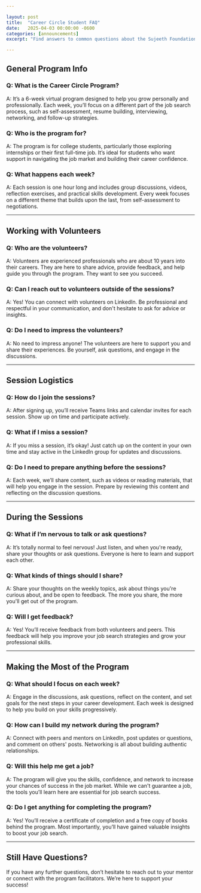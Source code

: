 ```yaml
---

layout: post
title:  "Career Circle Student FAQ"
date:   2025-04-03 00:00:00 -0600
categories: [announcements]
excerpt: "Find answers to common questions about the Sujeeth Foundation's Career Circle Program for college students. Learn about the program's structure, weekly activities, mentor-student interactions, and how to make the most of your mentorship experience."

---
```


## General Program Info

### Q: What is the Career Circle Program?
A: It’s a 6-week virtual program designed to help you grow personally and professionally. Each week, you’ll focus on a different part of the job search process, such as self-assessment, resume building, interviewing, networking, and follow-up strategies.

### Q: Who is the program for?
A: The program is for college students, particularly those exploring internships or their first full-time job. It’s ideal for students who want support in navigating the job market and building their career confidence.

### Q: What happens each week?
A: Each session is one hour long and includes group discussions, videos, reflection exercises, and practical skills development. Every week focuses on a different theme that builds upon the last, from self-assessment to negotiations.

---

## Working with Volunteers

### Q: Who are the volunteers?
A: Volunteers are experienced professionals who are about 10 years into their careers. They are here to share advice, provide feedback, and help guide you through the program. They want to see you succeed.

### Q: Can I reach out to volunteers outside of the sessions?
A: Yes! You can connect with volunteers on LinkedIn. Be professional and respectful in your communication, and don't hesitate to ask for advice or insights.

### Q: Do I need to impress the volunteers?
A: No need to impress anyone! The volunteers are here to support you and share their experiences. Be yourself, ask questions, and engage in the discussions.

---

## Session Logistics

### Q: How do I join the sessions?
A: After signing up, you’ll receive Teams links and calendar invites for each session. Show up on time and participate actively.

### Q: What if I miss a session?
A: If you miss a session, it’s okay! Just catch up on the content in your own time and stay active in the LinkedIn group for updates and discussions.

### Q: Do I need to prepare anything before the sessions?
A: Each week, we’ll share content, such as videos or reading materials, that will help you engage in the session. Prepare by reviewing this content and reflecting on the discussion questions.

---

## During the Sessions

### Q: What if I’m nervous to talk or ask questions?
A: It’s totally normal to feel nervous! Just listen, and when you're ready, share your thoughts or ask questions. Everyone is here to learn and support each other.

### Q: What kinds of things should I share?
A: Share your thoughts on the weekly topics, ask about things you're curious about, and be open to feedback. The more you share, the more you'll get out of the program.

### Q: Will I get feedback?
A: Yes! You’ll receive feedback from both volunteers and peers. This feedback will help you improve your job search strategies and grow your professional skills.

---

## Making the Most of the Program

### Q: What should I focus on each week?
A: Engage in the discussions, ask questions, reflect on the content, and set goals for the next steps in your career development. Each week is designed to help you build on your skills progressively.

### Q: How can I build my network during the program?
A: Connect with peers and mentors on LinkedIn, post updates or questions, and comment on others' posts. Networking is all about building authentic relationships.

### Q: Will this help me get a job?
A: The program will give you the skills, confidence, and network to increase your chances of success in the job market. While we can't guarantee a job, the tools you’ll learn here are essential for job search success.

### Q: Do I get anything for completing the program?
A: Yes! You’ll receive a certificate of completion and a free copy of books behind the program. Most importantly, you’ll have gained valuable insights to boost your job search.

---

## Still Have Questions?
If you have any further questions, don’t hesitate to reach out to your mentor or connect with the program facilitators. We’re here to support your success!

